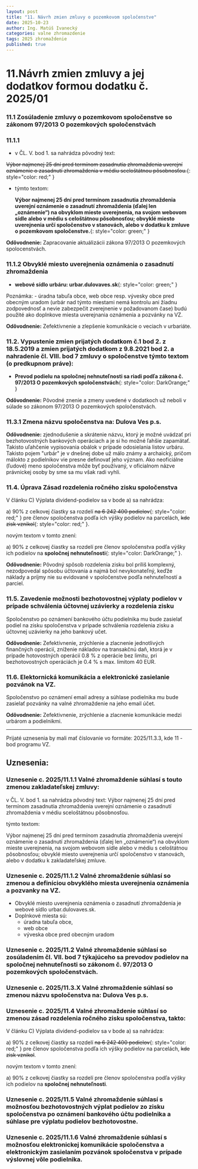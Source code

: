 ```yaml
---
layout: post
title: "11. Návrh zmien zmluvy o pozemkovom spoločenstve"
date: 2025-10-23
author: Ing. Matúš Ivanecký
categories: valne zhromazdenie
tags: 2025 zhromaždenie
published: true
---
```


# 11.Návrh zmien zmluvy a jej dodatkov formou dodatku č. 2025/01
   
### 11.1 Zosúladenie zmluvy o pozemkovom spoločenstve so zákonom 97/2013 O pozemkových spoločenstvách

### 11.1.1
- v ČL. V. bod 1. sa nahrádza pôvodný text:
       
~~Výbor najmenej 25 dní pred termínom zasadnutia zhromaždenia uverejní oznámenie o zasadnutí zhromaždenia v médiu sceloštátnou pôsobnosťou.~~{: style="color: red;" }
       
- týmto textom: 
       
   **Výbor najmenej 25 dní pred termínom zasadnutia zhromaždenia uverejní oznámenie o zasadnutí zhromaždenia (ďalej len „oznámenie“) na obvyklom mieste uverejnenia, na svojom webovom sídle alebo v médiu s celoštátnou pôsobnosťou; obvyklé miesto uverejnenia určí spoločenstvo v stanovách, alebo v dodatku k zmluve o pozemkovom spoločenstve.**{: style="color: green;" }

**Odôvodnenie:** Zapracovanie aktuálizácii zákona 97/2013 O pozemkových spolocenstvách.

### 11.1.2 Obvyklé miesto uverejnenia oznámenia o zasadnutí zhromaždenia

 - **webové sídlo urbáru: urbar.dulovaves.sk**{: style="color: green;" }
  
 Poznámka: - úradna tabuľa obce, web obce resp. vývesky obce pred obecným uradom (urbár nad týmto miestami nemá kontrolu ani žíadnu zodpovednosť a nevie zabezpečit zverejnenie v požadovanom čase) budú použité ako doplnkove miesta uverejnania oznámenia a pozvánky na VZ.

 **Odôvodnenie:** Zefektívnenie a zlepšenie komunikácie o veciach v urbariáte.

### 11.2. Vypustenie zmien prijatých dodatkom č.1 bod 2. z 18.5.2019 a zmien prijatých dodatkom z 9.8.2021 bod 2. a nahradenie čl. VIII. bod 7 zmluvy o spoločenstve týmto textom (o predkupnom práve):
   
- **Prevod podielu na spoločnej nehnuteľnosti sa riadi podľa zákona č. 97/2013 O pozemkových spoločenstvách**{: style="color: DarkOrange;" }

**Odôvodnenie:** Pôvodné znenie a zmeny uvedené v dodatkoch už neboli v súlade so zákonom 97/2013 O pozemkových spoločenstvách.
     
### 11.3.1 Zmena názvu spoločenstva na: Dulova Ves p.s.

**Odôvodnenie:** zjednodušenie a skrátenie názvu, ktorý je možné uvádzať pri bezhotovostných bankových operáciach a je si ho možné ľahšie zapamätať. Takisto uľahčenie vypisovania obálok v prípade odosielania listov urbáru. Takisto pojem "urbár" je v dnešnej dobe už málo známy a archaický, pričom málokto z podielnikov vie presne definovať jeho význam. Ako neoficiálne (ľudové) meno spoločenstva môže byť používaný, v oficialnom názve právnickej osoby by sme sa mu však radi vyhli.

### 11.4. Úprava Zásad rozdelenia ročného zisku spoločenstva

V článku C) Výplata dividend-podielov sa v bode a) sa nahrádza:

a) 90% z celkovej čiastky sa rozdelí ~~na 6 242 400 podielov~~{: style="color: red;" } pre členov spoločenstva podľa ich výšky podielov na parcelách, ~~kde zisk vznikol~~{: style="color: red;" }.

novým textom v tomto znení:

 a) 90% z celkovej čiastky sa rozdelí pre členov spoločenstva podľa výšky ich podielov na **spoločnej nehnuteľnosti**{: style="color: DarkOrange;" }.

 **Odôvodnenie:** Pôvodný spôsob rozdelenia zisku bol príliš komplexný, nezodpovedal spôsobu účtovania a najmä bol nevykonateľný, keďže náklady a príjmy nie su evidované v spoločenstve podľa nehnuteľností a parciel.

### 11.5. Zavedenie možnosti bezhotovostnej výplaty podielov v prípade schválenia účtovnej uzávierky a rozdelenia zisku

Spoločenstvo po oznámení bankového účtu podielnika mu bude zasielať podiel na zisku spoločenstva v prípade schválenia rozdelenia zisku a účtovnej uzávierky na jeho bankový učet.

**Odôvodnenie:** Zefektívnenie, zrýchlenie a zlacnenie jednotlivých finančných operácií, zníženie nákladov na transakčnú daň, ktorá je v prípade hotovostných operácií 0.8 % z operácie bez limitu, pri bezhotovostných operáciách je 0.4 % s max. limitom 40 EUR.

### 11.6. Elektornická komunikácia a elektronické zasielanie pozvánok na VZ.

Spoločenstvo po oznámení email adresy a súhlase podielnika mu bude zasielať pozvánky na valné zhromaždenie na jeho email účet.

**Odôvodnenie:** Zefektivnenie, zrýchlenie a zlacnenie komunikácie medzi urbárom a podielnikmi.


<hr/>

Prijaté uznesenia by mali mať číslovanie vo formáte: 2025/11.3.3, kde 11 - bod programu VZ.


## Uznesenia:

### Uznesenie c. 2025/11.1.1 Valné zhromaždenie súhlasí s touto zmenou zakladateľskej zmluvy:
v ČL. V. bod 1. sa nahrádza pôvodný text:
Výbor najmenej 25 dní pred termínom zasadnutia zhromaždenia uverejní oznámenie o zasadnutí zhromaždenia v médiu sceloštátnou pôsobnosťou.

týmto textom:

Výbor najmenej 25 dní pred termínom zasadnutia zhromaždenia uverejní oznámenie o zasadnutí zhromaždenia (ďalej len „oznámenie“) na obvyklom mieste uverejnenia, na svojom webovom sídle alebo v médiu s celoštátnou pôsobnosťou; obvyklé miesto uverejnenia určí spoločenstvo v stanovách, alebo v dodatku k zakladateľskej zmluve.

### Uznesenie c. 2025/11.1.2 Valné zhromaždenie súhlasí so zmenou a definíciou obvyklého miesta uverejnenia oznámenia a pozvanky na VZ.
 - Obvyklé miesto uverejnenia oznámenia o zasadnutí zhromaždenia je webové sídlo urbar.dulovaves.sk.
 - Doplnkové miesta sú:
    - úradna tabuľa obce,
    - web obce
    - výveska obce pred obecným uradom 

### Uznesenie c. 2025/11.2 Valné zhromaždenie súhlasí so zosúladením čl. VII. bod 7  týkajúceho sa prevodov podielov na spoločnej nehnuteľnosti so zákonom č. 97/2013 O pozemkových spoločenstvách.

### Uznesenie c. 2025/11.3.X Valné zhromaždenie súhlasí so zmenou názvu spoločenstva na: Dulova Ves p.s.

### Uznesenie c. 2025/11.4 Valné zhromaždenie súhlasí so zmenou zásad rozdelenia ročného zisku spoločenstva, takto:

V článku C) Výplata dividend-podielov sa v bode a) sa nahrádza:

a) 90% z celkovej čiastky sa rozdelí ~~na 6 242 400 podielov~~{: style="color: red;" } pre členov spoločenstva podľa ich výšky podielov na parcelách, ~~kde zisk vznikol~~.

novým textom v tomto znení:

 a) 90% z celkovej čiastky sa rozdelí pre členov spoločenstva podľa výšky ich podielov na **spoločnej nehnuteľnosti**.


### Uznesenie c. 2025/11.5 Valné zhromaždenie súhlasí s možnosťou bezhotovostných výplat podielov zo zisku spoločenstva po oznámení bankového účtu podielnika a súhlase pre výplatu podielov bezhotovostne.

### Uznesenie c. 2025/11.1.6 Valné zhromaždenie súhlasí s možnosťou elektronickej komunikácie spoločenstva a elektronickým zasielaním pozvánok spoločenstva v prípade výslovnej vôle podielnika.

